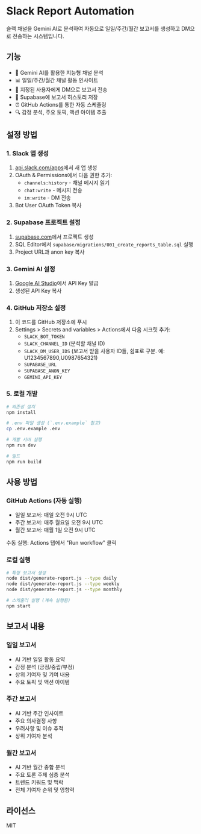 # Slack Report Automation

슬랙 채널을 Gemini AI로 분석하여 자동으로 일일/주간/월간 보고서를 생성하고 DM으로 전송하는 시스템입니다.

## 기능

- 🤖 Gemini AI를 활용한 지능형 채널 분석
- 📊 일일/주간/월간 채널 활동 인사이트
- 📨 지정된 사용자에게 DM으로 보고서 전송
- 💾 Supabase에 보고서 히스토리 저장
- ⏰ GitHub Actions를 통한 자동 스케줄링
- 🔍 감정 분석, 주요 토픽, 액션 아이템 추출

## 설정 방법

### 1. Slack 앱 생성

1. [api.slack.com/apps](https://api.slack.com/apps)에서 새 앱 생성
2. OAuth & Permissions에서 다음 권한 추가:
   - `channels:history` - 채널 메시지 읽기
   - `chat:write` - 메시지 전송
   - `im:write` - DM 전송
3. Bot User OAuth Token 복사

### 2. Supabase 프로젝트 설정

1. [supabase.com](https://supabase.com)에서 프로젝트 생성
2. SQL Editor에서 `supabase/migrations/001_create_reports_table.sql` 실행
3. Project URL과 anon key 복사

### 3. Gemini AI 설정

1. [Google AI Studio](https://makersuite.google.com/app/apikey)에서 API Key 발급
2. 생성된 API Key 복사

### 4. GitHub 저장소 설정

1. 이 코드를 GitHub 저장소에 푸시
2. Settings > Secrets and variables > Actions에서 다음 시크릿 추가:
   - `SLACK_BOT_TOKEN`
   - `SLACK_CHANNEL_ID` (분석할 채널 ID)
   - `SLACK_DM_USER_IDS` (보고서 받을 사용자 ID들, 쉼표로 구분. 예: U1234567890,U0987654321)
   - `SUPABASE_URL`
   - `SUPABASE_ANON_KEY`
   - `GEMINI_API_KEY`

### 5. 로컬 개발

```bash
# 의존성 설치
npm install

# .env 파일 생성 (`.env.example` 참고)
cp .env.example .env

# 개발 서버 실행
npm run dev

# 빌드
npm run build
```

## 사용 방법

### GitHub Actions (자동 실행)

- 일일 보고서: 매일 오전 9시 UTC
- 주간 보고서: 매주 월요일 오전 9시 UTC  
- 월간 보고서: 매월 1일 오전 9시 UTC

수동 실행: Actions 탭에서 "Run workflow" 클릭

### 로컬 실행

```bash
# 특정 보고서 생성
node dist/generate-report.js --type daily
node dist/generate-report.js --type weekly
node dist/generate-report.js --type monthly

# 스케줄러 실행 (계속 실행됨)
npm start
```

## 보고서 내용

### 일일 보고서
- AI 기반 일일 활동 요약
- 감정 분석 (긍정/중립/부정)
- 상위 기여자 및 기여 내용
- 주요 토픽 및 액션 아이템

### 주간 보고서
- AI 기반 주간 인사이트
- 주요 의사결정 사항
- 우려사항 및 이슈 추적
- 상위 기여자 분석

### 월간 보고서
- AI 기반 월간 종합 분석
- 주요 토론 주제 심층 분석
- 트렌드 키워드 및 맥락
- 전체 기여자 순위 및 영향력

## 라이선스

MIT